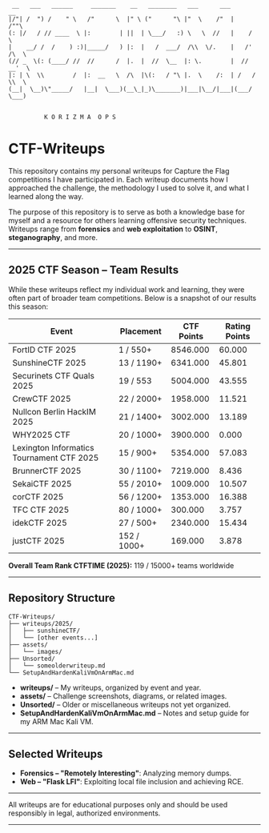 ```
 __   ___   ______     _______    __   ________   ___      ___       __      
|/"| /  ") /    " \   /"      \  |" \ ("      "\ |"  \    /"  |     /""\     
(: |/   / // ____  \ |:        | ||  | \___/   :) \   \  //   |    /    \    
|    __/ /  /    ) :)|_____/   ) |:  |   /  ___/  /\\  \/.    |   /' /\  \   
(// _  \(: (____/ //  //      /  |.  |  //  \__  |: \.        |  //  __'  \  
|: | \  \\        /  |:  __   \  /\  |\(:   / "\ |.  \    /:  | /   /  \\  \ 
(__|  \__)\"_____/   |__|  \___)(__\_|_)\_______)|___|\__/|___|(___/    \___)
                                                                             
                                                                                                             
          K O R I Z M A  O P S
```

# CTF-Writeups

This repository contains my personal writeups for Capture the Flag competitions I have participated in. Each writeup documents how I approached the challenge, the methodology I used to solve it, and what I learned along the way.

The purpose of this repository is to serve as both a knowledge base for myself and a resource for others learning offensive security techniques. Writeups range from **forensics** and **web exploitation** to **OSINT**, **steganography**, and more.

---

## 2025 CTF Season – Team Results

While these writeups reflect my individual work and learning, they were often part of broader team competitions. Below is a snapshot of our results this season:

| Event                                     | Placement   | CTF Points | Rating Points |
| ----------------------------------------- | ----------- | ---------- | ------------- |
| FortID CTF 2025                           | 1 / 550+    | 8546.000   | 60.000        |
| SunshineCTF 2025                          | 13 / 1190+  | 6341.000   | 45.801        |
| Securinets CTF Quals 2025                 | 19 / 553    | 5004.000   | 43.555        |
| CrewCTF 2025                              | 22 / 2000+  | 1958.000   | 11.521        |
| Nullcon Berlin HackIM 2025                | 21 / 1400+  | 3002.000   | 13.189        |
| WHY2025 CTF                               | 20 / 1000+  | 3900.000   | 0.000         |
| Lexington Informatics Tournament CTF 2025 | 15 / 900+   | 5354.000   | 57.083        |
| BrunnerCTF 2025                           | 30 / 1100+  | 7219.000   | 8.436         |
| SekaiCTF 2025                             | 55 / 2010+  | 1009.000   | 10.507        |
| corCTF 2025                               | 56 / 1200+  | 1353.000   | 16.388        |
| TFC CTF 2025                              | 80 / 1000+  | 300.000    | 3.757         |
| idekCTF 2025                              | 27 / 500+   | 2340.000   | 15.434        |
| justCTF 2025                              | 152 / 1000+ | 169.000    | 3.878         |

**Overall Team Rank CTFTIME (2025):** 119 / 15000+ teams worldwide

---

## Repository Structure

```
CTF-Writeups/
├── writeups/2025/
│   ├── sunshineCTF/
│   └── [other events...]
├── assets/
│   └── images/
├── Unsorted/
│   └── someolderwriteup.md
└── SetupAndHardenKaliVmOnArmMac.md
```

* **writeups/** – My writeups, organized by event and year.
* **assets/** – Challenge screenshots, diagrams, or related images.
* **Unsorted/** – Older or miscellaneous writeups not yet organized.
* **SetupAndHardenKaliVmOnArmMac.md** – Notes and setup guide for my ARM Mac Kali VM.

---

## Selected Writeups

* **Forensics – "Remotely Interesting"**: Analyzing memory dumps.
* **Web – "Flask LFI"**: Exploiting local file inclusion and achieving RCE.

---

All writeups are for educational purposes only and should be used responsibly in legal, authorized environments.

---
